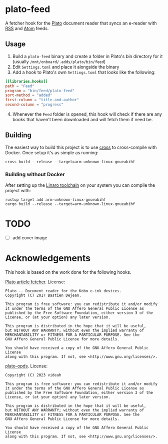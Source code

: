 # plato-feed
A fetcher hook for the [Plato](https://github.com/baskerville/plato) document
reader that syncs an e-reader with [RSS](https://en.wikipedia.org/wiki/RSS) and
[Atom](https://en.wikipedia.org/wiki/Atom_(web_standard)) feeds.

## Usage

1. Build a `plato-feed` binary and create a folder in Plato's bin directory for it (usually `/mnt/onboard/.adds/plato/bin/feed`)
2. Edit `Settings.toml` and place it alongside the binary
3. Add a hook to Plato's own `Settings.toml` that looks like the following:
```toml
[[libraries.hooks]]
path = "Feed"
program = "bin/feed/plato-feed"
sort-method = "added"
first-column = "title-and-author"
second-column = "progress"
```
4. Whenever the `Feed` folder is opened, this hook will check if there are any
books that haven't been downloaded and will fetch them if need be.

## Building
The easiest way to build this project is to use
[cross](https://github.com/cross-rs/cross)
to cross-compile with Docker. Once setup it's as simple as running:
```shell
cross build --release --target=arm-unknown-linux-gnueabihf
```

### Building without Docker
After setting up the [Linaro toolchain](https://releases.linaro.org/components/toolchain/binaries/4.9-2017.01/arm-linux-gnueabihf/)
on your system you can compile the project with:
```shell
rustup target add arm-unknown-linux-gnueabihf
cargo build --release --target=arm-unknown-linux-gnueabihf
```

# TODO
- [ ] add cover image

# Acknowledgements
This hook is based on the work done for the following hooks.

[Plato article fetcher](https://github.com/baskerville/plato/blob/master/crates/fetcher/src/main.rs).
License:
```
Plato -- Document reader for the Kobo e-ink devices.
Copyright (C) 2017 Bastien Dejean.

This program is free software: you can redistribute it and/or modify
it under the terms of the GNU Affero General Public License as
published by the Free Software Foundation, either version 3 of the
License, or (at your option) any later version.

This program is distributed in the hope that it will be useful,
but WITHOUT ANY WARRANTY; without even the implied warranty of
MERCHANTABILITY or FITNESS FOR A PARTICULAR PURPOSE. See the
GNU Affero General Public License for more details.

You should have received a copy of the GNU Affero General Public License
along with this program. If not, see <http://www.gnu.org/licenses/>.
```

[plato-opds](https://github.com/videah/plato-opds). License:
```plato-opds -- OPDS syncing hook for the Plato document reader.
Copyright (C) 2023 videah

This program is free software: you can redistribute it and/or modify
it under the terms of the GNU Affero General Public License as
published by the Free Software Foundation, either version 3 of the
License, or (at your option) any later version.

This program is distributed in the hope that it will be useful,
but WITHOUT ANY WARRANTY; without even the implied warranty of
MERCHANTABILITY or FITNESS FOR A PARTICULAR PURPOSE. See the
GNU Affero General Public License for more details.

You should have received a copy of the GNU Affero General Public License
along with this program. If not, see <http://www.gnu.org/licenses/>.
```
